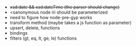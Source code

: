 - <s>xsd:date && xsd:dateTime (the parser should change)</s>
- <sanonymous node iri should be parameterized</s>
- need to figure how node-pre-gyp works
- transform method (maybe takes a js function as parameter)
- upsert, delete, functions
- bindings
- filters (gt, eq, lt, ge, le) functions
